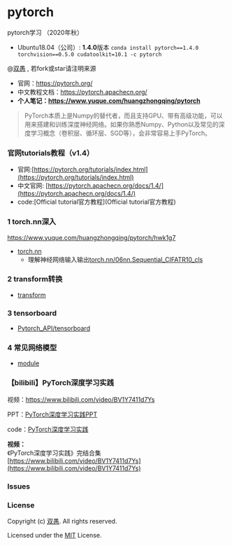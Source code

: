 <!--
 * @Description: 
 * @Author: HCQ
 * @Company(School): UCAS
 * @Email: 1756260160@qq.com
 * @Date: 2022-05-22 00:01:07
 * @LastEditTime: 2022-08-03 10:42:25
 * @FilePath: /pytorch/README.md
-->
# pytorch

pytorch学习 （2020年秋）

* Ubuntu18.04（公司）: **1.4.0**版本
  `conda install pytorch==1.4.0 torchvision==0.5.0 cudatoolkit=10.1 -c pytorch`

@[双愚](https://github.com/HuangCongQing/pytorch) , 若fork或star请注明来源

* 官网：https://pytorch.org/
* 中文教程文档：https://pytorch.apachecn.org/
* **个人笔记：https://www.yuque.com/huangzhongqing/pytorch**

> PyTorch本质上是Numpy的替代者，而且支持GPU、带有高级功能，可以用来搭建和训练深度神经网络。如果你熟悉Numpy、Python以及常见的深度学习概念（卷积层、循环层、SGD等），会非常容易上手PyTorch。

### 官网tutorials教程（v1.4）

* 官网:[https://pytorch.org/tutorials/index.html](https://pytorch.org/tutorials/index.html)
* 中文官网: [https://pytorch.apachecn.org/docs/1.4/](https://pytorch.apachecn.org/docs/1.4/)
* code:[Official tutorial官方教程](Official tutorial官方教程)

### 1 torch.nn深入


https://www.yuque.com/huangzhongqing/pytorch/hwk1g7

* [torch.nn](torch.nn)
  * 理解神经网络输入输出[torch.nn/06nn.Sequential_CIFATR10_cls](torch.nn/06nn.Sequential_CIFATR10_cls.py)


### 2 transform转换

* [transform](transform)


### 3 tensorboard
* [Pytorch_API/tensorboard](tensorboard)


### 4 常见网络模型
* [module](module)

### 【bilibili】PyTorch深度学习实践

视频：https://www.bilibili.com/video/BV1Y7411d7Ys

PPT：[PyTorch深度学习实践PPT](PyTorch深度学习实践PPT)

code：[PyTorch深度学习实践](PyTorch深度学习实践)

**视频：**<br />《PyTorch深度学习实践》完结合集<br />[https://www.bilibili.com/video/BV1Y7411d7Ys](https://www.bilibili.com/video/BV1Y7411d7Ys)





### Issues

### License

Copyright (c) [双愚](https://github.com/HuangCongQing/pytorch). All rights reserved.

Licensed under the [MIT](./LICENSE) License.
